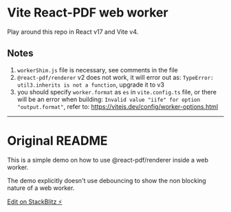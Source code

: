 # Vite React-PDF web worker

Play around this repo in React v17 and Vite v4.

## Notes

1. `workerShim.js` file is necessary, see comments in the file
1. `@react-pdf/renderer` v2 does not work, it will error out as: `TypeError: util3.inherits is not a function`, upgrade it to v3
1. you should specify `worker.format` as `es` in `vite.config.ts` file, or there will be an error when building: `Invalid value "iife" for option "output.format"`, refer to: <https://vitejs.dev/config/worker-options.html>

---

# Original README

This is a simple demo on how to use @react-pdf/renderer inside a web worker.

The demo explicitly doesn't use debouncing to show the non blocking nature of a web worker.

[Edit on StackBlitz ⚡️](https://stackblitz.com/github/shkreios/vite-react-pdf-renderer-web-worker)
